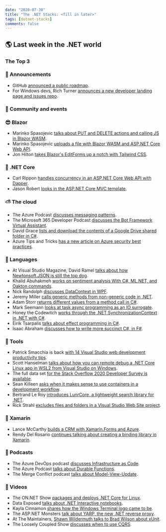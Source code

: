 ```yaml
---
date: "2020-07-30"
title: "The .NET Stacks: <fill in later>"
tags: [dotnet-stacks]
comments: false
---
```


## 🌎 Last week in the .NET world

### The Top 3

### 📢 Announcements

* GitHub [announced a public roadmap](https://github.blog/2020-07-28-announcing-the-github-public-roadmap/).
* For Windows devs, Rich Turner [announces a new developer landing page and issues repo](https://blogs.windows.com/windowsdeveloper/2020/07/28/new-developer-landing-page-and-issues-repo).

### 📅 Community and events


### 😎 Blazor

* Marinko Spasojevic [talks about PUT and DELETE actions and calling JS in Blazor WASM](https://code-maze.com/blazor-webassembly-put-delete-calling-javascript-functions/).
* Marinko Spasojevic [uploads a file with Blazor WASM and ASP.NET Core Web API](https://code-maze.com/blazor-webassembly-file-upload/).
* Jon Hilton [takes Blazor's EditForms up a notch with Tailwind CSS](https://jonhilton.net/pimp-up-blazor-edit-forms-with-tailwind-css/).

### 🚀 .NET Core

* Carl Rippon [handles concurrency in an ASP.NET Core Web API with Dapper](https://www.carlrippon.com/handling-concurrency-in-an-asp-net-core-web-api-with-dapper/).
* Jason Robert [looks in the ASP.NET Core MVC template](https://espressocoder.com/2020/07/27/whats-in-the-asp-net-core-mvc-template/).

### ⛅ The cloud

* The Azure Podcast [discusses messaging patterns](http://azpodcast.azurewebsites.net/default.aspx).
* The Microsoft 365 Developer Podcast [discusses the Bot Framework Virtual Assistant](https://www.m365devpodcast.com/e/bot-framework-virtual-assistant-with-dewain-robinson-and-gary-pretty/).
* David Grace [lists and download the contents of a Google Drive shared folder in C#](https://markheath.net/post/list-and-download-google-drive-cs).
* Azure Tips and Tricks [has a new article on Azure security best practices](https://microsoft.github.io/AzureTipsAndTricks/blog/tip272.html).

### 📔 Languages

* At Visual Studio Magazine, David Ramel [talks about how Newtonsoft.JSON is still the top dog](https://visualstudiomagazine.com/articles/2020/07/28/json-serializers.aspx).
* Khalid Abuhakmeh [works on sentiment analysis With C#, ML.NET, and Oakton commands](https://khalidabuhakmeh.com/sentiment-analysis-with-csharp-mldotnet-and-oakton-commands).
* Nick Randolph [discusses DataContext in WPF](https://nicksnettravels.builttoroam.com/back-to-basics-1-data-context).
* Jeremy Miller [calls generic methods from non-generic code in .NET](https://jeremydmiller.com/2020/07/27/calling-generic-methods-from-non-generic-code-in-net/).
* Adam Storr [returns different values from a method call in C#](https://adamstorr.azurewebsites.net/blog/returning-different-values-from-a-method-call).
* Mark Seemann [looks at task async programming as an IO surrogate](https://blog.ploeh.dk/2020/07/27/task-asynchronous-programming-as-an-io-surrogate/).
* Honey the Codewitch [works through the .NET SynchronizationContext in .NET with C#](https://www.codeproject.com/Articles/5274751/Understanding-the-SynchronizationContext-in-NET-wi).
* Eirik Tsarpalis [talks about effect programming in C#](https://eiriktsarpalis.wordpress.com/2020/07/20/effect-programming-in-csharp/).
* Isaac Abraham [discusses how to write more succinct C#, in F#](https://www.compositional-it.com/news-blog/writing-more-succinct-c-in-f-part-1/).

### 🔧 Tools

* Patrick Smacchia is back [with 14 Visual Studio web development productivity tips](https://blog.ndepend.com/14-visual-studio-web-development-productivity-tips/).
* Scott Hanselman [talks about how you can remote debug a .NET Core Linux app in WSL2 from Visual Studio on Windows](https://www.hanselman.com/blog/OfficialSupportForRemoteDebuggingANETCoreLinuxAppInWSL2FromVisualStudioOnWindows.aspx).
* The full data set [for the Stack Overflow 2020 Developer Survey is available](https://stackoverflow.blog/2020/07/27/public-data-release-of-stack-overflows-2020-developer-survey/).
* Sean Killeen [asks when it makes sense to use containers in a development workflow](https://seankilleen.com/2020/07/when-does-it-make-sense-to-use-containers/).
* Bertrand Le Roy [introduces LunrCore, a lightweight search library for .NET](https://weblogs.asp.net/bleroy/lunrcore).
* Rick Strahl [excludes files and folders in a Visual Studio Web Site project](https://weblog.west-wind.com/posts/2020/Jul/25/Excluding-Files-and-Folders-in-Visual-Studio-Web-Site-Project).

### 📱 Xamarin

* Lance McCarthy [builds a CRM with Xamarin.Forms and Azure](https://www.telerik.com/blogs/building-a-crm-xamarin-forms-azure-part-1).
* Rendy Del Rosario [continues talking about creating a binding library in Xamarin](https://www.xamboy.com/2020/07/28/creating-a-binding-library-in-xamarin-part-2/).

### 🎤 Podcasts

* The Azure DevOps podcast [discusses Infrastructure as Code](http://azuredevopspodcast.clear-measure.com/joe-duffy-on-infrastructure-as-code-episode-99).
* The Azure Podcast [talks about Durable Functions](http://azpodcast.azurewebsites.net/post/Episode-339-Durable-Functions).
* The Merge Conflict podcast [talks about Model-View-Update](https://www.mergeconflict.fm/212).


### 🎥 Videos

* The ON.NET Show [packages and deploys .NET Core for Linux](https://channel9.msdn.com/Shows/On-NET/Packaging-and-deploying-NET-Core-for-Linux-Part-1).
* Data Exposed [talks about .NET Interactive notebooks](https://channel9.msdn.com/Shows/Data-Exposed/Jupyter-Launch-NET-Interactive-Notebooks--Data-Exposed-MVP-Edition).
* Kayla Cinnamon [shares how the Windows Terminal logo came to be](https://www.youtube.com/watch?v=eAnbO02ZD1E).
* The ASP.NET Monsters [talk about YARP, the new .NET reverse proxy](https://www.youtube.com/watch?v=3hOzV_-k-LM).
* At The Maintainers, [Shawn Wildermuth talks to Brad Wilson about xUnit](http://wildermuth.com/2020/07/27/The-Maintainers-Brad-Wilson-and-xUnit).
* The Loosely Coupled Show [discusses when to use CQRS](https://www.youtube.com/watch?v=bX5KRmzkokE).

